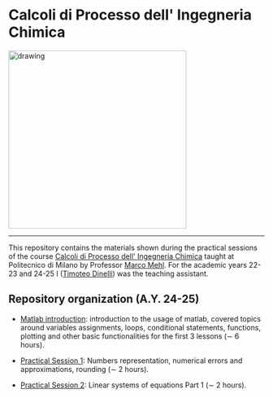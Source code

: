 # Calcoli di Processo dell' Ingegneria Chimica

<img src="Figures/LogoPolimi.png" alt="drawing" width="350">

---

This repository contains the materials shown during the practical sessions of the course [Calcoli di
Processo dell' Ingegneria
Chimica](https://www11.ceda.polimi.it/schedaincarico/schedaincarico/controller/scheda_pubblica/SchedaPublic.do?&evn_default=evento&c_classe=764402&polij_device_category=DESKTOP&__pj0=0&__pj1=27c6a939c8ed68d18f61e3b440241503)
taught at Politecnico di Milano by Professor [Marco
Mehl](http://creckmodeling.chem.polimi.it/menu-people/menu-people-faculty/menu-people-marco-mehl).
For the academic years 22-23 and 24-25 I ([Timoteo Dinelli]()) was the teaching assistant.


## Repository organization (A.Y. 24-25)

- [Matlab
introduction](https://github.com/tdinelli/Calcoli-di-Processo-dell-Ingegneria-Chimica/tree/main/A.Y.%2024-25/Introduction%20to%20Matlab):
introduction to the usage of matlab, covered topics around variables assignments, loops, conditional
statements, functions, plotting and other basic functionalities for the first 3 lessons ($\sim$ 6 hours).

- [Practical Session
1](https://github.com/tdinelli/Calcoli-di-Processo-dell-Ingegneria-Chimica/tree/main/A.Y.%2024-25/Practical%20Session%201/slides):
Numbers representation, numerical errors and approximations, rounding ($\sim$ 2 hours).

- [Practical Session
2](https://github.com/tdinelli/Calcoli-di-Processo-dell-Ingegneria-Chimica/tree/main/A.Y.%2024-25/Practical%20Session%202/slides):
Linear systems of equations Part 1 ($\sim$ 2 hours).
<!-- - [Practical Session 3](): Linear systems of equations Part 2 ($\sim$ 2 hours). -->
